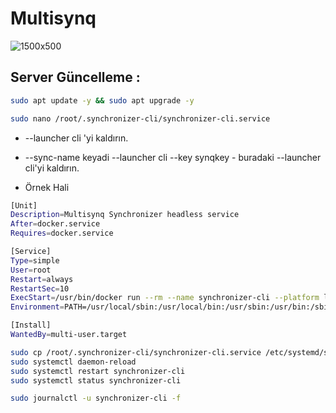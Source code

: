 # Multisynq

![1500x500](https://github.com/user-attachments/assets/d51c1cc9-d5c2-460a-9571-74859194d5d6)



## Server Güncelleme : 

```bash
sudo apt update -y && sudo apt upgrade -y
```

```bash
sudo nano /root/.synchronizer-cli/synchronizer-cli.service
```

- --launcher cli 'yi kaldırın.
- --sync-name keyadi --launcher cli --key synqkey - buradaki --launcher cli'yi kaldırın.

- Örnek Hali

```bash
[Unit]
Description=Multisynq Synchronizer headless service
After=docker.service
Requires=docker.service

[Service]
Type=simple
User=root
Restart=always
RestartSec=10
ExecStart=/usr/bin/docker run --rm --name synchronizer-cli --platform linux/amd64 cdrakep/synqchronizer:latest --depin wss://api.multisynq.io/depin --sync-name burayakedadiniz --key burayasynckey --wallet monadcüzdanadresi
Environment=PATH=/usr/local/sbin:/usr/local/bin:/usr/sbin:/usr/bin:/sbin:/bin

[Install]
WantedBy=multi-user.target

```


```bash
sudo cp /root/.synchronizer-cli/synchronizer-cli.service /etc/systemd/system/
sudo systemctl daemon-reload
sudo systemctl restart synchronizer-cli
sudo systemctl status synchronizer-cli
```


```bash
sudo journalctl -u synchronizer-cli -f
```

